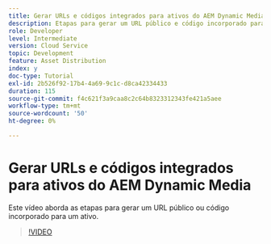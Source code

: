 ```yaml
---
title: Gerar URLs e códigos integrados para ativos do AEM Dynamic Media
description: Etapas para gerar um URL público e código incorporado para um ativo no Dynamic Media
role: Developer
level: Intermediate
version: Cloud Service
topic: Development
feature: Asset Distribution
index: y
doc-type: Tutorial
exl-id: 2b526f92-17b4-4a69-9c1c-d8ca42334433
duration: 115
source-git-commit: f4c621f3a9caa8c2c64b8323312343fe421a5aee
workflow-type: tm+mt
source-wordcount: '50'
ht-degree: 0%

---
```


# Gerar URLs e códigos integrados para ativos do AEM Dynamic Media

Este vídeo aborda as etapas para gerar um URL público ou código incorporado para um ativo.

>[!VIDEO](https://video.tv.adobe.com/v/335364?quality=12&learn=on)

